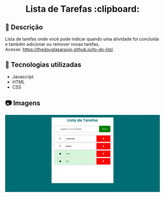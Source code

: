 <h1 align="center">Lista de Tarefas :clipboard:</h1>

## :memo: Descrição
Lista de tarefas onde você pode indicar quando uma atividade foi concluída e também adicionar ou remover novas tarefas. <br/>
Acesse: <a href="https://thedouglasaraujo.github.io/to-do-list/" target="_blank">https://thedouglasaraujo.github.io/to-do-list/</a>

## :wrench: Tecnologias utilizadas
- Javascript
- HTML
- CSS

## :camera: Imagens
 <p align="center">
  <img src="images/captura.png">
</p>


